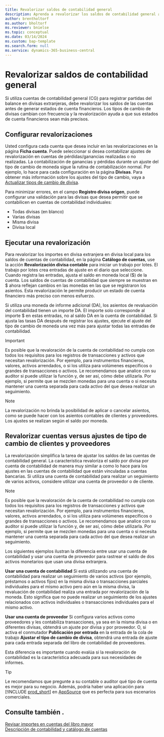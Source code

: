 ```yaml
---
title: Revalorizar saldos de contabilidad general
description: Aprenda a revalorizar los saldos de contabilidad general antes de producir sus estados de cuenta financieros.
author: brentholtorf
ms.author: bholtorf
ms.reviewer: bnielse
ms.topic: conceptual
ms.date: 03/14/2024
ms.custom: bap-template
ms.search.form: null
ms.service: dynamics-365-business-central
---
```


# <a name="revalue-general-ledger-account-balances"></a>Revalorizar saldos de contabilidad general

Si utiliza cuentas de contabilidad general (CG) para registrar partidas del balance en divisas extranjeras, debe revalorizar los saldos de las cuentas antes de generar estados de cuenta financieros. Los tipos de cambio de divisas cambian con frecuencia y la revalorización ayuda a que sus estados de cuenta financieros sean más precisos.

## <a name="set-up-revaluations"></a>Configurar revalorizaciones

Usted configura cada cuenta que desea incluir en las revalorizaciones en la página **Ficha cuenta**. Puede seleccionar si desea contabilizar ajustes de revalorización en cuentas de pérdidas/ganancias realizadas o no realizadas. La contabilización de ganancias y pérdidas durante un ajuste del tipo de cambio de moneda sigue la rutina de contabilización normal. Por ejemplo, lo hace para cada configuración en la página  **Divisas**. Para obtener más información sobre los ajustes del tipo de cambio, vaya a [Actualizar tipos de cambio de divisa](finance-how-update-currencies.md).

Para minimizar errores, en el campo **Registro divisa origen**, puede configurar una validación para las divisas que desea permitir que se contabilicen en cuentas de contabilidad individuales:

* Todas divisas (en blanco)
* Varias divisas
* Misma divisa
* Divisa local

## <a name="run-a-revaluation"></a>Ejecutar una revalorización

Para revalorizar los importes en divisa extranjera en divisa local para los saldos de cuentas de contabilidad, en la página **Catálogo de cuentas**, use la acción **Revalorización divisa contable** para iniciar un trabajo por lotes. El trabajo por lotes crea entradas de ajuste en el diario que seleccione. Cuando registra las entradas, ajusta el saldo en moneda local ($) de la cuenta. Los saldos de cuentas de contabilidad que siempre se muestran en $ ahora reflejan cambios en las monedas en las que se registraron los asientos. Esta revalorización le permite producir un estado de cuenta financiero más preciso con menos esfuerzo.

Si utiliza una moneda de informe adicional (DA), los asientos de revaluación del contabilidad tienen un importe DA. El importe solo corresponde al importe $ en estas entradas, no al saldo DA en la cuenta de contabilidad. Si ajusta las tasas DA después de registrar los ajustes, ejecute el ajuste del tipo de cambio de moneda una vez más para ajustar todas las entradas de contabilidad.

> [!IMPORTANT]
> Es posible que la revaloración de la cuenta de contabilidad no cumpla con todos los requisitos para los registros de transacciones y activos que necesitan revalorización. Por ejemplo, para instrumentos financieros, valores, activos arrendados, o si los utiliza para volúmenes específicos o grandes de transacciones o activos. Le recomendamos que analice con su auditor si puede utilizar la función y, de ser así, cómo debe utilizarla. Por ejemplo, si permite que se mezclen monedas para una cuenta o si necesita mantener una cuenta separada para cada activo del que desea realizar un seguimiento.

> [!NOTE]
> La revalorización no brinda la posibilidad de aplicar o cancelar asientos, como se puede hacer con los asientos contables de clientes y proveedores. Los ajustes se realizan según el saldo por moneda.

## <a name="revaluate-accounts-vs-customer-and-vendor-exchange-rate-adjustments"></a>Revalorizar cuentas versus ajustes de tipo de cambio de clientes y proveedores

La revalorización simplifica la tarea de ajustar los saldos de las cuentas de contabilidad general. La característica revaloriza el saldo por divisa por cuenta de contabilidad de manera muy similar a como lo hace para los ajustes en las cuentas de contabilidad que están vinculadas a cuentas bancarias. Si utiliza una cuenta de contabilidad para realizar un seguimiento de varios activos, considere utilizar una cuenta de proveedor o de cliente.

> [!NOTE]
> Es posible que la revaloración de la cuenta de contabilidad no cumpla con todos los requisitos para los registros de transacciones y activos que necesitan revalorización. Por ejemplo, para instrumentos financieros, valores, activos arrendados, o si los utiliza para volúmenes específicos o grandes de transacciones o activos. Le recomendamos que analice con su auditor si puede utilizar la función y, de ser así, cómo debe utilizarla. Por ejemplo, si permite que se mezclen monedas para una cuenta o si necesita mantener una cuenta separada para cada activo del que desea realizar un seguimiento.

Los siguientes ejemplos ilustran la diferencia entre usar una cuenta de contabilidad y usar una cuenta de proveedor para rastrear el saldo de dos activos monetarios que usan una divisa extranjera.

**Usar una cuenta de contabilidad** Si está utilizando una cuenta de contabilidad para realizar un seguimiento de varios activos (por ejemplo, préstamos o activos fijos) en la misma divisa o transacciones parciales individuales para el mismo activo pero aún en la misma divisa, la revaluación de contabilidad realiza una entrada por revalorización de la moneda. Esto significa que no puede realizar un seguimiento de los ajustes relacionados con activos individuales o transacciones individuales para el mismo activo.

**Usar una cuenta de proveedor** Si configura varios activos como proveedores y les contabiliza transacciones, ya sea en la misma divisa o en diferentes divisas, obtendrá un ajuste por divisa y por proveedor. O, si activa el conmutador **Publicación por entrada** en la entrada de la cola de trabajo **Ajustar el tipo de cambio de divisa**, obtendrá una entrada de ajuste para cada entrada separada del libro de contabilidad de proveedores.

Esta diferencia es importante cuando evalúa si la revaloración de contabilidad es la característica adecuada para sus necesidades de informes.

> [!TIP]
> Le recomendamos que pregunte a su contable o auditor qué tipo de cuenta es mejor para su negocio. Además, podría haber una aplicación para [!INCLUDE [prod_short](includes/prod_short.md)] en [AppSource](https://appsource.microsoft.com/en-us/marketplace/apps?page=1&product=dynamics-365-business-central) que es perfecta para sus escenarios comerciales.

## <a name="see-also"></a>Consulte también .

[Revisar importes en cuentas del libro mayor](finance-review-accounts.md)  
[Descripción de contabilidad y catálogo de cuentas](finance-general-ledger.md)  
